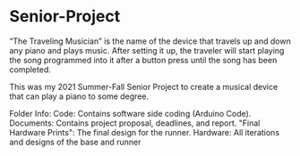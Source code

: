 # Senior-Project

“The Traveling Musician” is the name of the device that travels up and down any piano and plays music. After setting it up, the traveler will start playing the song programmed into it after a
button press until the song has been completed.

This was my 2021 Summer-Fall Senior Project to create a musical device that can play a piano to some degree.

Folder Info:
Code:                       Contains software side coding (Arduino Code).
Documents:                  Contains project proposal, deadlines, and report.
"Final Hardware Prints":    The final design for the runner.
Hardware:                   All iterations and designs of the base and runner
